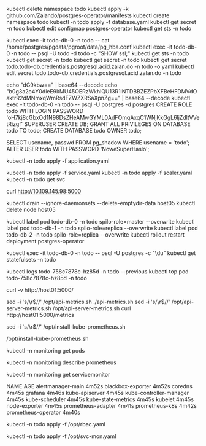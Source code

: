 kubectl delete namespace todo
kubectl apply -k github.com/Zalando/postgres-operator/manifests
kubectl create namespace todo
kubectl -n todo apply -f database.yaml
kubectl get secret -n todo
kubectl edit configmap postgres-operator
kubectl get sts -n todo

kubectl exec -it todo-db-0 -n todo -- cat /home/postgres/pgdata/pgroot/data/pg_hba.conf
kubectl exec -it todo-db-0 -n todo -- psql -U todo -d todo -c "SHOW ssl;"
kubectl get sts -n todo
kubectl get secret -n todo
kubectl get secret -n todo
kubectl get secret todo.todo-db.credentials.postgresql.acid.zalan.do -n todo -o yaml
kubectl edit secret todo.todo-db.credentials.postgresql.acid.zalan.do -n todo

echo "dG9kbw==" | base64 --decode
echo "b0g3a2o4Y0dieE9kMU45OERzWkhlQU13R1lNTDBBZEZPbXFBeHFDMVdOaktrR2dMNmxqWmRsdFZWZXRSaXpnZg==" | base64 --decode
kubectl exec -it todo-db-0 -n todo -- psql -U postgres -d postgres
CREATE ROLE todo WITH LOGIN PASSWORD 'oH7kj8cGbxOd1N98DsZHeAMwGYML0AdFOmqAxqC1WNjKkGgL6ljZdltVVetRizgf' SUPERUSER CREATE
DB;
GRANT ALL PRIVILEGES ON DATABASE todo TO todo;
CREATE DATABASE todo OWNER todo;

SELECT usename, passwd FROM pg_shadow WHERE usename = 'todo';
ALTER USER todo WITH PASSWORD 'NoweSuperHaslo';

kubectl -n todo apply -f application.yaml

kubectl -n todo apply -f service.yaml
kubectl -n todo apply -f scaler.yaml
kubectl -n todo get svc

curl http://10.109.145.98:5000

kubectl drain --ignore-daemonsets --delete-emptydir-data host05
kubectl delete  node host05

kubectl label pod todo-db-0 -n todo spilo-role=master --overwrite
kubectl label pod todo-db-1 -n todo spilo-role=replica --overwrite
kubectl label pod todo-db-2 -n todo spilo-role=replica --overwrite
kubectl rollout restart deployment postgres-operator

kubectl exec -it todo-db-0 -n todo -- psql -U postgres -c "\du"
kubectl get statefulsets -n todo

kubectl logs todo-758c7878c-hz85d -n todo --previous
kubectl top pod todo-758c7878c-hz85d -n todo

curl -v http://host01:5000/

sed -i 's/\r$//' /opt/api-metrics.sh
./api-metrics.sh
sed -i 's/\r$//' /opt/api-server-metrics.sh
/opt/api-server-metrics.sh
curl http://host01:5000/metrics

sed -i 's/\r$//' /opt/install-kube-prometheus.sh

/opt/install-kube-prometheus.sh

kubectl -n monitoring get pods

kubectl -n monitoring describe prometheus

kubectl -n monitoring get servicemonitor

NAME                      AGE
alertmanager-main         4m52s
blackbox-exporter         4m52s
coredns                   4m45s
grafana                   4m46s
kube-apiserver            4m45s
kube-controller-manager   4m45s
kube-scheduler            4m45s
kube-state-metrics        4m45s
kubelet                   4m45s
node-exporter             4m45s
prometheus-adapter        4m41s
prometheus-k8s            4m42s
prometheus-operator       4m40s

kubectl -n todo apply -f /opt/rbac.yaml

kubectl -n todo apply -f /opt/svc-mon.yaml

